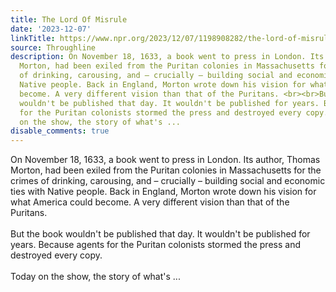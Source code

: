 ```yaml
---
title: The Lord Of Misrule
date: '2023-12-07'
linkTitle: https://www.npr.org/2023/12/07/1198908282/the-lord-of-misrule
source: Throughline
description: On November 18, 1633, a book went to press in London. Its author, Thomas
  Morton, had been exiled from the Puritan colonies in Massachusetts for the crimes
  of drinking, carousing, and – crucially – building social and economic ties with
  Native people. Back in England, Morton wrote down his vision for what America could
  become. A very different vision than that of the Puritans. <br><br>But the book
  wouldn't be published that day. It wouldn't be published for years. Because agents
  for the Puritan colonists stormed the press and destroyed every copy.<br><br>Today
  on the show, the story of what's ...
disable_comments: true
---
```

On November 18, 1633, a book went to press in London. Its author, Thomas Morton, had been exiled from the Puritan colonies in Massachusetts for the crimes of drinking, carousing, and – crucially – building social and economic ties with Native people. Back in England, Morton wrote down his vision for what America could become. A very different vision than that of the Puritans. <br><br>But the book wouldn't be published that day. It wouldn't be published for years. Because agents for the Puritan colonists stormed the press and destroyed every copy.<br><br>Today on the show, the story of what's ...
